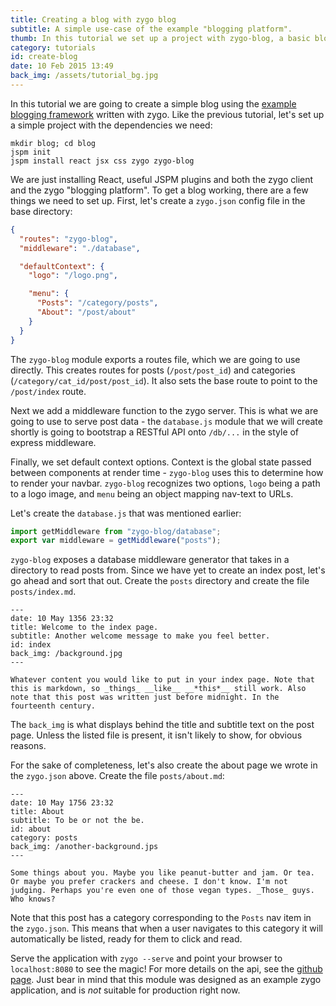 ```yaml
---
title: Creating a blog with zygo blog
subtitle: A simple use-case of the example "blogging platform".
thumb: In this tutorial we set up a project with zygo-blog, a basic blogging platform written with zygo.
category: tutorials
id: create-blog
date: 10 Feb 2015 13:49
back_img: /assets/tutorial_bg.jpg
---
```


In this tutorial we are going to create a simple blog using the [example blogging framework](https://github.com/zygo-io/zygo-blog) written with zygo. Like the previous tutorial, let's set up a simple project with the dependencies we need:

```
mkdir blog; cd blog
jspm init
jspm install react jsx css zygo zygo-blog
```

We are just installing React, useful JSPM plugins and both the zygo client and the zygo "blogging platform". To get a blog working, there are a few things we need to set up. First, let's create a `zygo.json` config file in the base directory:

```json
{
  "routes": "zygo-blog",
  "middleware": "./database",

  "defaultContext": {
    "logo": "/logo.png",

    "menu": {
      "Posts": "/category/posts",
      "About": "/post/about"
    }
  }
}
```

The `zygo-blog` module exports a routes file, which we are going to use directly. This creates routes for posts (`/post/post_id`) and categories (`/category/cat_id/post/post_id`). It also sets the base route to point to the `/post/index` route.

Next we add a middleware function to the zygo server. This is what we are going to use to serve post data - the `database.js` module that we will create shortly is going to bootstrap a RESTful API onto `/db/...` in the style of express middleware.

Finally, we set default context options. Context is the global state passed between components at render time - `zygo-blog` uses this to determine how to render your navbar. `zygo-blog` recognizes two options, `logo` being a path to a logo image, and `menu` being an object mapping nav-text to URLs.

Let's create the `database.js` that was mentioned earlier:

```javascript
import getMiddleware from "zygo-blog/database";
export var middleware = getMiddleware("posts");
```

`zygo-blog` exposes a database middleware generator that takes in a directory to read posts from. Since we have yet to create an index post, let's go ahead and sort that out. Create the `posts` directory and create the file `posts/index.md`.

```
---
date: 10 May 1356 23:32
title: Welcome to the index page.
subtitle: Another welcome message to make you feel better.
id: index
back_img: /background.jpg
---

Whatever content you would like to put in your index page. Note that this is markdown, so _things_ __like__ __*this*__ still work. Also note that this post was written just before midnight. In the fourteenth century.
```

The `back_img` is what displays behind the title and subtitle text on the post page. Unless the listed file is present, it isn't likely to show, for obvious reasons.

For the sake of completeness, let's also create the about page we wrote in the `zygo.json` above. Create the file `posts/about.md`:

```
---
date: 10 May 1756 23:32
title: About
subtitle: To be or not the be.
id: about
category: posts
back_img: /another-background.jps
---

Some things about you. Maybe you like peanut-butter and jam. Or tea. Or maybe you prefer crackers and cheese. I don't know. I'm not judging. Perhaps you're even one of those vegan types. _Those_ guys. Who knows?
```

Note that this post has a category corresponding to the `Posts` nav item in the `zygo.json`. This means that when a user navigates to this category it will automatically be listed, ready for them to click and read.

Serve the application with `zygo --serve` and point your browser to `localhost:8080` to see the magic! For more details on the api, see the [github page](https://github.com/zygo-io/zygo-blog). Just bear in mind that this module was designed as an example zygo application, and is _not_ suitable for production right now.
